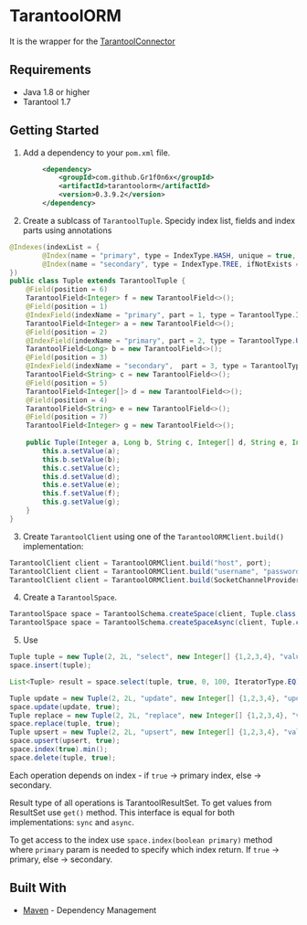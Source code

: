 # TarantoolORM

It is the wrapper for the [TarantoolConnector](https://github.com/tarantool/tarantool-java)

## Requirements
* Java 1.8 or higher
* Tarantool 1.7

## Getting Started

1. Add a dependency to your `pom.xml` file.

```xml
        <dependency>
            <groupId>com.github.Gr1f0n6x</groupId>
            <artifactId>tarantoolorm</artifactId>
            <version>0.3.9.2</version>
        </dependency>
```

2. Create a sublcass of `TarantoolTuple`. Specidy index list, fields and index parts using annotations 

```java
@Indexes(indexList = {
        @Index(name = "primary", type = IndexType.HASH, unique = true, ifNotExists = true),
        @Index(name = "secondary", type = IndexType.TREE, ifNotExists = true, collationType = CollationType.UNICODE)
})
public class Tuple extends TarantoolTuple {
    @Field(position = 6)
    TarantoolField<Integer> f = new TarantoolField<>();
    @Field(position = 1)
    @IndexField(indexName = "primary", part = 1, type = TarantoolType.INTEGER)
    TarantoolField<Integer> a = new TarantoolField<>();
    @Field(position = 2)
    @IndexField(indexName = "primary", part = 2, type = TarantoolType.UNSIGNED)
    TarantoolField<Long> b = new TarantoolField<>();
    @Field(position = 3)
    @IndexField(indexName = "secondary",  part = 3, type = TarantoolType.STRING)
    TarantoolField<String> c = new TarantoolField<>();
    @Field(position = 5)
    TarantoolField<Integer[]> d = new TarantoolField<>();
    @Field(position = 4)
    TarantoolField<String> e = new TarantoolField<>();
    @Field(position = 7)
    TarantoolField<Integer> g = new TarantoolField<>();
    
    public Tuple(Integer a, Long b, String c, Integer[] d, String e, Integer f, Integer g) {
        this.a.setValue(a);
        this.b.setValue(b);
        this.c.setValue(c);
        this.d.setValue(d);
        this.e.setValue(e);
        this.f.setValue(f);
        this.g.setValue(g);
    }
}
```

3. Create `TarantoolClient` using one of the  `TarantoolORMClient.build()` implementation:


```java
TarantoolClient client = TarantoolORMClient.build("host", port);
TarantoolClient client = TarantoolORMClient.build("username", "password", "host", port);
TarantoolClient client = TarantoolORMClient.build(SocketChannelProvider socketProvider, TarantoolClientConfig config);
```

4. Create a `TarantoolSpace`.

```java
TarantoolSpace space = TarantoolSchema.createSpace(client, Tuple.class, "my_space", true);
TarantoolSpace space = TarantoolSchema.createSpaceAsync(client, Tuple.class, "my_space", true);
```

5. Use
```java
Tuple tuple = new Tuple(2, 2L, "select", new Integer[] {1,2,3,4}, "value", 1, 1);
space.insert(tuple);

List<Tuple> result = space.select(tuple, true, 0, 100, IteratorType.EQ).get();

Tuple update = new Tuple(2, 2L, "update", new Integer[] {1,2,3,4}, "update", 2, 2);
space.update(update, true);
Tuple replace = new Tuple(2, 2L, "replace", new Integer[] {1,2,3,4}, "value", 1, 1);
space.replace(tuple, true);
Tuple upsert = new Tuple(2, 2L, "upsert", new Integer[] {1,2,3,4}, "value", 1, 1);
space.upsert(upsert, true);
space.index(true).min();
space.delete(tuple, true);
```

Each operation depends on index - if `true` -> primary index, else -> secondary.

Result type of all operations is TarantoolResultSet<T>. To get values from ResultSet use `get()` method.
This interface is equal for both implementations: `sync` and `async`.

To get access to the index use `space.index(boolean primary)` method where `primary` param is needed to specify which index return. If `true` -> primary, else -> secondary. 

## Built With

* [Maven](https://maven.apache.org/) - Dependency Management
